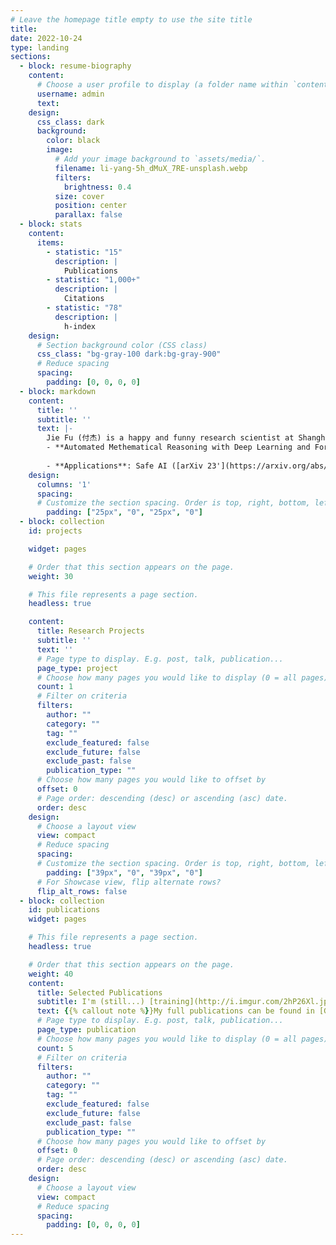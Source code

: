 ```yaml
---
# Leave the homepage title empty to use the site title
title:
date: 2022-10-24
type: landing
sections:
  - block: resume-biography
    content:
      # Choose a user profile to display (a folder name within `content/authors/`)
      username: admin
      text:
    design:
      css_class: dark
      background:
        color: black
        image:
          # Add your image background to `assets/media/`.
          filename: li-yang-5h_dMuX_7RE-unsplash.webp
          filters:
            brightness: 0.4
          size: cover
          position: center
          parallax: false
  - block: stats
    content:
      items:
        - statistic: "15"
          description: |
            Publications
        - statistic: "1,000+"
          description: |
            Citations
        - statistic: "78"
          description: |
            h-index
    design:
      # Section background color (CSS class)
      css_class: "bg-gray-100 dark:bg-gray-900"
      # Reduce spacing
      spacing:
        padding: [0, 0, 0, 0]
  - block: markdown
    content:
      title: ''
      subtitle: ''
      text: |-
        Jie Fu (付杰) is a happy and funny research scientist at Shanghai AI Lab (上海人工智能实验室), chasing his [human-centered](https://intelligence.org/summary/) big AI dream[^1]. 
        - **Automated Methematical Reasoning with Deep Learning and Formal Methods**: reinforcement learning ([ICML 24'](https://openreview.net/forum?id=PSQ5Z920M8)), meta learning ([ICLR 24'](https://arxiv.org/abs/2311.04661)), reasoning ([arXiv 23'](https://arxiv.org/abs/2312.11562)), deep learning ([NAACL 24'](https://aclanthology.org/2024.naacl-long.144/)), etc.
    
        - **Applications**: Safe AI ([arXiv 23'](https://arxiv.org/abs/2310.19852)), multi-modal learning ([arXiv 24'](https://arxiv.org/abs/2406.06462)), multi-modal embodied intelligence ([CoRL 23'](https://proceedings.mlr.press/v205/kang23a.html)), AI for science ([Nature Biotechnology 24'](https://www.nature.com/articles/s41587-024-02241-z)), etc.
    design:
      columns: '1'
      spacing:
      # Customize the section spacing. Order is top, right, bottom, left.
        padding: ["25px", "0", "25px", "0"]
  - block: collection
    id: projects

    widget: pages

    # Order that this section appears on the page.
    weight: 30

    # This file represents a page section.
    headless: true

    content:
      title: Research Projects
      subtitle: ''
      text: ''
      # Page type to display. E.g. post, talk, publication...
      page_type: project
      # Choose how many pages you would like to display (0 = all pages)
      count: 1
      # Filter on criteria
      filters:
        author: ""
        category: ""
        tag: ""
        exclude_featured: false
        exclude_future: false
        exclude_past: false
        publication_type: ""
      # Choose how many pages you would like to offset by
      offset: 0
      # Page order: descending (desc) or ascending (asc) date.
      order: desc
    design:
      # Choose a layout view
      view: compact
      # Reduce spacing
      spacing:
      # Customize the section spacing. Order is top, right, bottom, left.
        padding: ["39px", "0", "39px", "0"]
      # For Showcase view, flip alternate rows?
      flip_alt_rows: false
  - block: collection
    id: publications
    widget: pages

    # This file represents a page section.
    headless: true

    # Order that this section appears on the page.
    weight: 40
    content:
      title: Selected Publications
      subtitle: I'm (still...) [training](http://i.imgur.com/2hP26Xl.jpg) myself [(slowly...)](http://norvig.com/21-days.html)
      text: {{% callout note %}}My full publications can be found in [Google Scholar](https://scholar.google.com/citations?hl=en&user=66osleIAAAAJ&view_op=list_works&sortby=pubdate).{{% /callout %}}
      # Page type to display. E.g. post, talk, publication...
      page_type: publication
      # Choose how many pages you would like to display (0 = all pages)
      count: 5
      # Filter on criteria
      filters:
        author: ""
        category: ""
        tag: ""
        exclude_featured: false
        exclude_future: false
        exclude_past: false
        publication_type: ""
      # Choose how many pages you would like to offset by
      offset: 0
      # Page order: descending (desc) or ascending (asc) date.
      order: desc
    design:
      # Choose a layout view
      view: compact
      # Reduce spacing
      spacing:
        padding: [0, 0, 0, 0]
---
```

